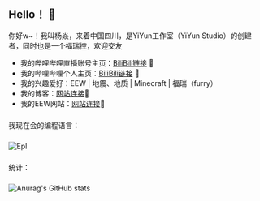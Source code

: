 ## Hello！ 👋
你好w~！我叫杨焱，来着中国四川，是YiYun工作室（YiYun Studio）的创建者，同时也是一个福瑞控，欢迎交友
- 我的哔哩哔哩直播账号主页：[BiliBili链接](https://space.bilibili.com/3493130032646858/) 🚀
- 我的哔哩哔哩个人主页：[BiliBili链接](https://space.bilibili.com/1995390292/) 🚀
- 我的兴趣爱好：EEW | 地震、地质 | Minecraft | 福瑞（furry）
- 我的博客：[网站连接](http://yiyunstudio.top/)🚀
- 我的EEW网站：[网站连接](http://eewapp.yiyunstudio.top/)🚀
###
我现在会的编程语言：
###
![Epl](https://img.shields.io/badge/%E6%98%93%E8%AF%AD%E8%A8%80-Epl-red)
###
统计：
###
![Anurag's GitHub stats](https://github-readme-stats.vercel.app/api?username=yangyan-ot&show_icons=true&locale=cn)
<!--
**yangyanMC/yangyanMC** is a ✨ _special_ ✨ repository because its `README.md` (this file) appears on your GitHub profile.

Here are some ideas to get you started:

- 🔭 I’m currently working on ...
- 🌱 I’m currently learning ...
- 👯 I’m looking to collaborate on ...
- 🤔 I’m looking for help with ...
- 💬 Ask me about ...
- 📫 How to reach me: ...
- 😄 Pronouns: ...
- ⚡ Fun fact: ...
-->
